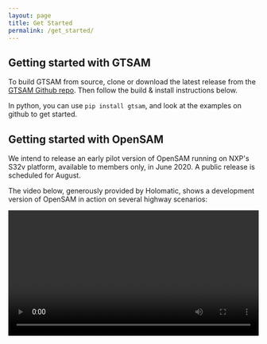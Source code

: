 ```yaml
---
layout: page
title: Get Started
permalink: /get_started/
---
```


## Getting started with GTSAM

To build GTSAM from source, clone or download the latest release from the [GTSAM Github repo](https://github.com/borglab/gtsam). Then follow the build & install instructions below.

In python, you can use `pip install gtsam`, and look at the examples on github to get started.

## Getting started with OpenSAM

We intend to release an early pilot version of OpenSAM running on NXP's S32v platform, available to members only, in June 2020. A public release is scheduled for August.

The video below, generously provided by Holomatic, shows a development version of OpenSAM in action on several highway scenarios:

<div class="myvideo">
   <video  style="display:block; width:100%; height:auto;" autoplay controls loop="loop">
       <source src="{{ site.baseurl }}/assets/OpenSAM2.mp4" type="video/mp4" />
   </video>
</div>

